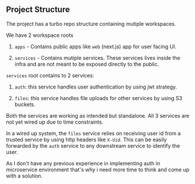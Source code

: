 ## Project Structure

The project has a turbo repo structure containing mutiple workspaces.

We have 2 workspace roots

1. `apps` - Contains public apps like `web` (next.js) app for user facing UI.

2. `services` - Contains mutiple services. These services lives inside the infra and are not meant to be exposed directly to the public.

`services` root contains to 2 services:

1. `auth`: this service handles user authentication by using jwt strategy.

2. `files`: this service handles
   file uploads for other services by using S3 buckets.

Both the services are working as intended but standalone. All 3 services are not yet wired up due to time constraints.

In a wired up system, the `files` service relies on receiving user id from a trusted
service by using http headers like `X-Uid`. This can be easily forwarded by the `auth`
service to any downstream service to identify the user.

As I don't have any previous experience in implementing auth in microservice environment that's why i need more time to think and come up with a solution.
